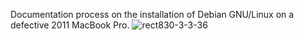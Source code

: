 Documentation process on the installation of Debian GNU/Linux on a defective 2011 MacBook Pro.
![rect830-3-3-36](https://user-images.githubusercontent.com/64110504/94893124-a73c5100-0443-11eb-9bd2-039d037423e5.png)
